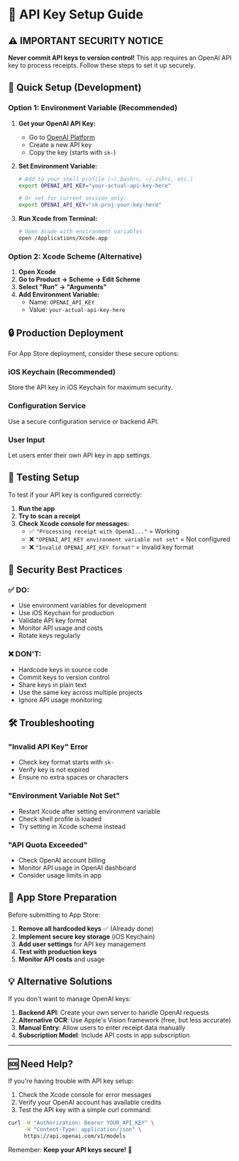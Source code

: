 # 🔐 API Key Setup Guide

## ⚠️ IMPORTANT SECURITY NOTICE

**Never commit API keys to version control!** This app requires an OpenAI API key to process receipts. Follow these steps to set it up securely.

## 🚀 Quick Setup (Development)

### Option 1: Environment Variable (Recommended)

1. **Get your OpenAI API Key:**
   - Go to [OpenAI Platform](https://platform.openai.com/api-keys)
   - Create a new API key
   - Copy the key (starts with `sk-`)

2. **Set Environment Variable:**
   ```bash
   # Add to your shell profile (~/.bashrc, ~/.zshrc, etc.)
   export OPENAI_API_KEY="your-actual-api-key-here"
   
   # Or set for current session only:
   export OPENAI_API_KEY="sk-proj-your-key-here"
   ```

3. **Run Xcode from Terminal:**
   ```bash
   # Open Xcode with environment variables
   open /Applications/Xcode.app
   ```

### Option 2: Xcode Scheme (Alternative)

1. **Open Xcode**
2. **Go to Product → Scheme → Edit Scheme**
3. **Select "Run" → "Arguments"**
4. **Add Environment Variable:**
   - Name: `OPENAI_API_KEY`
   - Value: `your-actual-api-key-here`

## 🔒 Production Deployment

For App Store deployment, consider these secure options:

### iOS Keychain (Recommended)
Store the API key in iOS Keychain for maximum security.

### Configuration Service
Use a secure configuration service or backend API.

### User Input
Let users enter their own API key in app settings.

## 🧪 Testing Setup

To test if your API key is configured correctly:

1. **Run the app**
2. **Try to scan a receipt**
3. **Check Xcode console for messages:**
   - ✅ `"Processing receipt with OpenAI..."` = Working
   - ❌ `"OPENAI_API_KEY environment variable not set"` = Not configured
   - ❌ `"Invalid OPENAI_API_KEY format"` = Invalid key format

## 🚨 Security Best Practices

### ✅ DO:
- Use environment variables for development
- Use iOS Keychain for production
- Validate API key format
- Monitor API usage and costs
- Rotate keys regularly

### ❌ DON'T:
- Hardcode keys in source code
- Commit keys to version control
- Share keys in plain text
- Use the same key across multiple projects
- Ignore API usage monitoring

## 🛠️ Troubleshooting

### "Invalid API Key" Error
- Check key format starts with `sk-`
- Verify key is not expired
- Ensure no extra spaces or characters

### "Environment Variable Not Set"
- Restart Xcode after setting environment variable
- Check shell profile is loaded
- Try setting in Xcode scheme instead

### "API Quota Exceeded"
- Check OpenAI account billing
- Monitor API usage in OpenAI dashboard
- Consider usage limits in app

## 📱 App Store Preparation

Before submitting to App Store:

1. **Remove all hardcoded keys** ✅ (Already done)
2. **Implement secure key storage** (iOS Keychain)
3. **Add user settings** for API key management
4. **Test with production keys**
5. **Monitor API costs** and usage

## 💡 Alternative Solutions

If you don't want to manage OpenAI keys:

1. **Backend API**: Create your own server to handle OpenAI requests
2. **Alternative OCR**: Use Apple's Vision framework (free, but less accurate)
3. **Manual Entry**: Allow users to enter receipt data manually
4. **Subscription Model**: Include API costs in app subscription

---

## 🆘 Need Help?

If you're having trouble with API key setup:

1. Check the Xcode console for error messages
2. Verify your OpenAI account has available credits
3. Test the API key with a simple curl command:

```bash
curl -H "Authorization: Bearer YOUR_API_KEY" \
     -H "Content-Type: application/json" \
     https://api.openai.com/v1/models
```

Remember: **Keep your API keys secure!** 🔐

